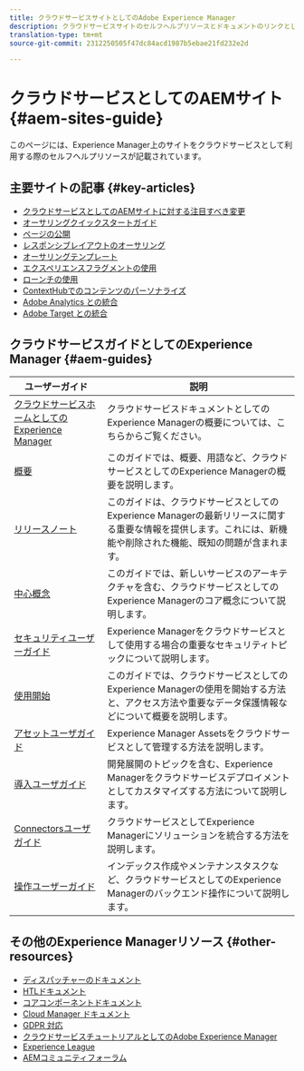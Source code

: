```yaml
---
title: クラウドサービスサイトとしてのAdobe Experience Manager
description: クラウドサービスサイトのセルフヘルプリソースとドキュメントのリンクとしてのAdobe Experience Manager
translation-type: tm+mt
source-git-commit: 2312250505f47dc84acd1987b5ebae21fd232e2d

---
```



# クラウドサービスとしてのAEMサイト {#aem-sites-guide}

このページには、Experience Manager上のサイトをクラウドサービスとして利用する際のセルフヘルプリソースが記載されています。

## 主要サイトの記事 {#key-articles}

* [クラウドサービスとしてのAEMサイトに対する注目すべき変更](sites-cloud-changes.md)
* [オーサリングクイックスタートガイド](authoring/getting-started/quick-start.md)
* [ページの公開](authoring/fundamentals/publishing-pages.md)
* [レスポンシブレイアウトのオーサリング](authoring/features/responsive-layout.md)
* [オーサリングテンプレート](authoring/features/templates.md)
* [エクスペリエンスフラグメントの使用](authoring/fundamentals/experience-fragments.md)
* [ローンチの使用](authoring/launches/overview.md)
* [ContextHubでのコンテンツのパーソナライズ](authoring/personalization/contexthub.md)
* [Adobe Analytics との統合](integrating/adobe-analytics.md)
* [Adobe Target との統合](integrating/adobe-target.md)

## クラウドサービスガイドとしてのExperience Manager {#aem-guides}

| ユーザーガイド | 説明 |
|---|---|
| [クラウドサービスホームとしてのExperience Manager](/help/landing/home.md) | クラウドサービスドキュメントとしてのExperience Managerの概要については、こちらからご覧ください。 |
| [概要](/help/overview/home.md) | このガイドでは、概要、用語など、クラウドサービスとしてのExperience Managerの概要を説明します。 |
| [リリースノート](/help/release-notes/home.md) | このガイドは、クラウドサービスとしてのExperience Managerの最新リリースに関する重要な情報を提供します。これには、新機能や削除された機能、既知の問題が含まれます。 |
| [中心概念](/help/core-concepts/home.md) | このガイドでは、新しいサービスのアーキテクチャを含む、クラウドサービスとしてのExperience Managerのコア概念について説明します。 |
| [セキュリティユーザーガイド](/help/security/home.md) | Experience Managerをクラウドサービスとして使用する場合の重要なセキュリティトピックについて説明します。 |
| [使用開始](/help/onboarding/home.md) | このガイドでは、クラウドサービスとしてのExperience Managerの使用を開始する方法と、アクセス方法や重要なデータ保護情報などについて概要を説明します。 |
| [アセットユーザガイド](/help/assets/home.md) | Experience Manager Assetsをクラウドサービスとして管理する方法を説明します。 |
| [導入ユーザガイド](/help/implementing/home.md) | 開発展開のトピックを含む、Experience Managerをクラウドサービスデプロイメントとしてカスタマイズする方法について説明します。 |
| [Connectorsユーザガイド](/help/connectors/home.md) | クラウドサービスとしてExperience Managerにソリューションを統合する方法を説明します。 |
| [操作ユーザーガイド](/help/operations/home.md) | インデックス作成やメンテナンスタスクなど、クラウドサービスとしてのExperience Managerのバックエンド操作について説明します。 |

## その他のExperience Managerリソース {#other-resources}

* [ディスパッチャーのドキュメント](/help/implementing/dispatcher/overview.md)
* [HTLドキュメント](https://docs.adobe.com/content/help/en/experience-manager-htl/using/overview.html)
* [コアコンポーネントドキュメント](https://docs.adobe.com/content/help/en/experience-manager-core-components/using/introduction.html)
* [Cloud Manager ドキュメント](https://docs.adobe.com/content/help/en/experience-manager-cloud-manager/using/introduction-to-cloud-manager.html)
* [GDPR 対応](/help/onboarding/data-privacy-and-protection-readiness/aem-readiness.md)
* [クラウドサービスチュートリアルとしてのAdobe Experience Manager](https://docs.adobe.com/content/help/en/experience-manager-learn/cloud-service/overview.html)
* [Experience League](https://guided.adobe.com/?promoid=K42KVXHD&mv=other#solutions/experience-manager)
* [AEMコミュニティフォーラム](https://forums.adobe.com/community/experience-cloud/marketing-cloud/experience-manager)
